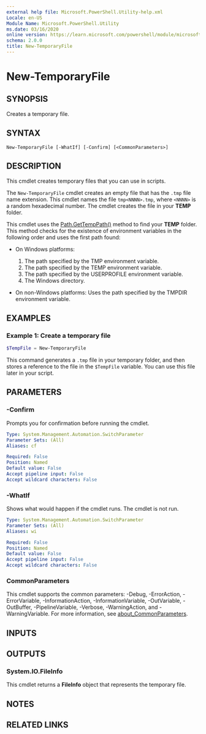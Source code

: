 ```yaml
---
external help file: Microsoft.PowerShell.Utility-help.xml
Locale: en-US
Module Name: Microsoft.PowerShell.Utility
ms.date: 03/16/2020
online version: https://learn.microsoft.com/powershell/module/microsoft.powershell.utility/new-temporaryfile?view=powershell-5.1&WT.mc_id=ps-gethelp
schema: 2.0.0
title: New-TemporaryFile
---
```

# New-TemporaryFile

## SYNOPSIS
Creates a temporary file.

## SYNTAX

```
New-TemporaryFile [-WhatIf] [-Confirm] [<CommonParameters>]
```

## DESCRIPTION

This cmdlet creates temporary files that you can use in scripts.

The `New-TemporaryFile` cmdlet creates an empty file that has the `.tmp` file name extension.
This cmdlet names the file `tmp<NNNN>.tmp`, where `<NNNN>` is a random hexadecimal number.
The cmdlet creates the file in your **TEMP** folder.

This cmdlet uses the [Path.GetTempPath()](/dotnet/api/system.io.path.gettemppath) method to find
your **TEMP** folder. This method checks for the existence of environment variables in the following
order and uses the first path found:

- On Windows platforms:

  1. The path specified by the TMP environment variable.
  1. The path specified by the TEMP environment variable.
  1. The path specified by the USERPROFILE environment variable.
  1. The Windows directory.

- On non-Windows platforms: Uses the path specified by the TMPDIR environment variable.

## EXAMPLES

### Example 1: Create a temporary file

```powershell
$TempFile = New-TemporaryFile
```

This command generates a `.tmp` file in your temporary folder, and then stores a reference to the file
in the `$TempFile` variable. You can use this file later in your script.

## PARAMETERS

### -Confirm

Prompts you for confirmation before running the cmdlet.

```yaml
Type: System.Management.Automation.SwitchParameter
Parameter Sets: (All)
Aliases: cf

Required: False
Position: Named
Default value: False
Accept pipeline input: False
Accept wildcard characters: False
```

### -WhatIf

Shows what would happen if the cmdlet runs.
The cmdlet is not run.

```yaml
Type: System.Management.Automation.SwitchParameter
Parameter Sets: (All)
Aliases: wi

Required: False
Position: Named
Default value: False
Accept pipeline input: False
Accept wildcard characters: False
```

### CommonParameters

This cmdlet supports the common parameters: -Debug, -ErrorAction, -ErrorVariable,
-InformationAction, -InformationVariable, -OutVariable, -OutBuffer, -PipelineVariable, -Verbose,
-WarningAction, and -WarningVariable. For more information, see [about_CommonParameters](../Microsoft.PowerShell.Core/About/about_CommonParameters.md).

## INPUTS

## OUTPUTS

### System.IO.FileInfo

This cmdlet returns a **FileInfo** object that represents the temporary file.

## NOTES

## RELATED LINKS
